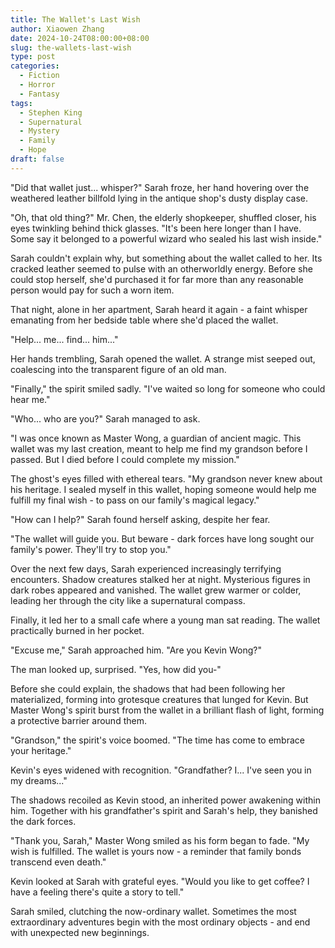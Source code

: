 ```yaml
---
title: The Wallet's Last Wish
author: Xiaowen Zhang
date: 2024-10-24T08:00:00+08:00
slug: the-wallets-last-wish
type: post
categories:
  - Fiction
  - Horror
  - Fantasy
tags:
  - Stephen King
  - Supernatural
  - Mystery
  - Family
  - Hope
draft: false
---
```


"Did that wallet just... whisper?" Sarah froze, her hand hovering over the weathered leather billfold lying in the antique shop's dusty display case.

"Oh, that old thing?" Mr. Chen, the elderly shopkeeper, shuffled closer, his eyes twinkling behind thick glasses. "It's been here longer than I have. Some say it belonged to a powerful wizard who sealed his last wish inside."

Sarah couldn't explain why, but something about the wallet called to her. Its cracked leather seemed to pulse with an otherworldly energy. Before she could stop herself, she'd purchased it for far more than any reasonable person would pay for such a worn item.

That night, alone in her apartment, Sarah heard it again - a faint whisper emanating from her bedside table where she'd placed the wallet.

"Help... me... find... him..."

Her hands trembling, Sarah opened the wallet. A strange mist seeped out, coalescing into the transparent figure of an old man.

"Finally," the spirit smiled sadly. "I've waited so long for someone who could hear me."

"Who... who are you?" Sarah managed to ask.

"I was once known as Master Wong, a guardian of ancient magic. This wallet was my last creation, meant to help me find my grandson before I passed. But I died before I could complete my mission."

The ghost's eyes filled with ethereal tears. "My grandson never knew about his heritage. I sealed myself in this wallet, hoping someone would help me fulfill my final wish - to pass on our family's magical legacy."

"How can I help?" Sarah found herself asking, despite her fear.

"The wallet will guide you. But beware - dark forces have long sought our family's power. They'll try to stop you."

Over the next few days, Sarah experienced increasingly terrifying encounters. Shadow creatures stalked her at night. Mysterious figures in dark robes appeared and vanished. The wallet grew warmer or colder, leading her through the city like a supernatural compass.

Finally, it led her to a small cafe where a young man sat reading. The wallet practically burned in her pocket.

"Excuse me," Sarah approached him. "Are you Kevin Wong?"

The man looked up, surprised. "Yes, how did you-"

Before she could explain, the shadows that had been following her materialized, forming into grotesque creatures that lunged for Kevin. But Master Wong's spirit burst from the wallet in a brilliant flash of light, forming a protective barrier around them.

"Grandson," the spirit's voice boomed. "The time has come to embrace your heritage."

Kevin's eyes widened with recognition. "Grandfather? I... I've seen you in my dreams..."

The shadows recoiled as Kevin stood, an inherited power awakening within him. Together with his grandfather's spirit and Sarah's help, they banished the dark forces.

"Thank you, Sarah," Master Wong smiled as his form began to fade. "My wish is fulfilled. The wallet is yours now - a reminder that family bonds transcend even death."

Kevin looked at Sarah with grateful eyes. "Would you like to get coffee? I have a feeling there's quite a story to tell."

Sarah smiled, clutching the now-ordinary wallet. Sometimes the most extraordinary adventures begin with the most ordinary objects - and end with unexpected new beginnings.